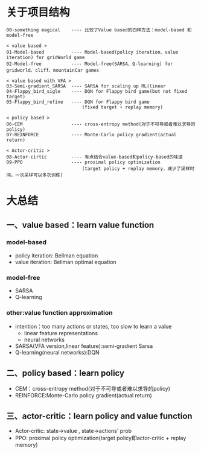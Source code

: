 # 关于项目结构
```
00-something magical    ---- 比较了Value based的四种方法：model-based 和 model-free

< value based >
01-Model-based          ---- Model-based(policy iteration、value iteration) for gridWorld game
02-Model-free           ---- Model-free(SARSA、Q-learning) for gridworld、cliff、mountainCar games   

< value based with VFA >
03-Semi-gradient_SARSA  ---- SARSA for scaling up RL(linear
04-Flappy_bird_sigle    ---- DQN for Flappy bird game(but not fixed target)
05-Flappy_bird_refine   ---- DQN for Flappy bird game
                            (fixed target + replay memory)

< policy based >
06-CEM                  ---- cross-entropy method(对于不可导或者难以求导的policy)
07-REINFORCE            ---- Monte-Carlo policy gradient(actual return)

< Actor-critic >
08-Actor-cirtic         ---- 有点结合value-based和policy-based的味道
09-PPO                  ---- proximal policy optimization
                            (target policy + replay memory，减少了采样时间，一次采样可以多次训练)
```

# 大总结
## 一、value based：learn value function
### model-based
- policy iteration: Bellman equation
- value iteration: Bellman optimal equation

### model-free
- SARSA
- Q-learning

### other:value function approximation
- intention：too many actions or states, too slow to learn a value
    - linear feature representations
    - neural networks
- SARSA(VFA version,linear feature):semi-gradient Sarsa
- Q-learning(neural networks):DQN

## 二、policy based：learn policy
- CEM：cross-entropy method(对于不可导或者难以求导的policy)
- REINFORCE:Monte-Carlo policy gradient(actual return)

## 三、actor-critic：learn policy and value function
- Actor-critic: state->value , state->actions' prob
- PPO: proximal policy optimization(target policy即actor-critic + replay memory)
